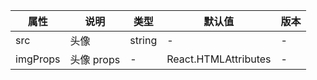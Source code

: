 | 属性     | 说明       | 类型   | 默认值                                 | 版本 |
| -------- | ---------- | ------ | -------------------------------------- | ---- |
| src      | 头像       | string | -                                      | -    |
| imgProps | 头像 props | -      | React.HTMLAttributes<HTMLImageElement> | -    |
